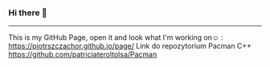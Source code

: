 ### Hi there 👋
---
This is my GitHub Page, open it and look what I'm working on:relaxed: : https://piotrszczachor.github.io/page/
Link do repozytorium Pacman C++ https://github.com/patriciateroltolsa/Pacman

<!--
**PiotrSzczachor/PiotrSzczachor** is a ✨ _special_ ✨ repository because its `README.md` (this file) appears on your GitHub profile.

Here are some ideas to get you started:

- 🔭 I’m currently working on ...
- 🌱 I’m currently learning ...
- 👯 I’m looking to collaborate on ...
- 🤔 I’m looking for help with ...
- 💬 Ask me about ...
- 📫 How to reach me: ...
- 😄 Pronouns: ...
- ⚡ Fun fact: ...
-->
